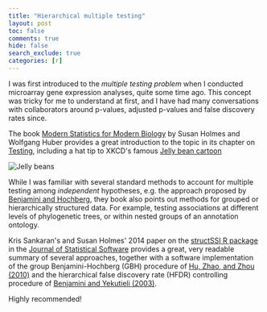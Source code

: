```yaml
---
title: "Hierarchical multiple testing"
layout: post
toc: false
comments: true
hide: false
search_exclude: true
categories: [r]
---
```


I was first introduced to the *multiple testing problem* when I conducted microarray gene expression analyses, quite some time ago. This concept was tricky for me to understand at first, and I have had many conversations with collaborators around p-values, adjusted p-values and false discovery rates since.

The book [Modern Statistics for Modern Biology](https://www.huber.embl.de/msmb/index.html) by Susan Holmes and Wolfgang Huber provides a great introduction to the topic in its chapter on [Testing](https://www.huber.embl.de/msmb/Chap-Testing.html), including a hat tip to XKCD's famous [Jelly bean cartoon](https://imgs.xkcd.com/comics/significant.png)

![Jelly beans](https://www.huber.embl.de/msmb/images/xkcdmulttest-newspapertitle.png)

While I was familiar with several standard methods to account for multiple testing among *independent* hypotheses, e.g. the approach proposed by [Benjamini and Hochberg](https://www.researchgate.net/publication/221995234_Controlling_The_False_Discovery_Rate_-_A_Practical_And_Powerful_Approach_To_Multiple_Testing), they book also points out methods for grouped or hierarchically structured data. For example, testing associations at different levels of phylogenetic trees, or within nested groups of an annotation ontology.

Kris Sankaran's and Susan Holmes' 2014 paper on the [structSSI R package](https://cran.r-project.org/web/packages/structSSI/index.html) in the [Journal of Statistical Software](https://www.jstatsoft.org/article/view/v059i13) provides a great, very readable summary of several approaches, together with a software implementation of the group Benjamini-Hochberg (GBH) procedure of [Hu, Zhao, and Zhou (2010)](https://www.tandfonline.com/doi/abs/10.1198/jasa.2010.tm09329) and the hierarchical false discovery rate (HFDR) controlling procedure of [Benjamini and Yekutieli (2003)](https://www.researchgate.net/publication/246367725_Hierarchical_FDR_testing_of_trees_of_hypotheses).

Highly recommended!
